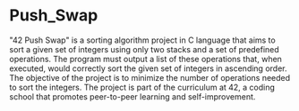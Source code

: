 # Push_Swap

"42 Push Swap" is a sorting algorithm project in C language that aims to sort a given set of integers using only two stacks and a set of predefined operations. The program must output a list of these operations that, when executed, would correctly sort the given set of integers in ascending order. The objective of the project is to minimize the number of operations needed to sort the integers. The project is part of the curriculum at 42, a coding school that promotes peer-to-peer learning and self-improvement.
